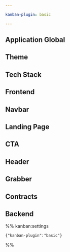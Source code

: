 ```yaml
---

kanban-plugin: basic

---
```


## Application Global



## Theme



## Tech Stack



## Frontend



## Navbar



## Landing Page



## CTA



## Header



## Grabber



## Contracts



## Backend





%% kanban:settings
```
{"kanban-plugin":"basic"}
```
%%